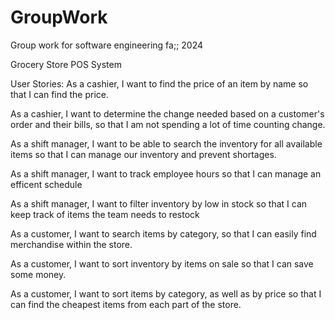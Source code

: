 # GroupWork
Group work for software engineering fa;; 2024


Grocery Store POS System

User Stories: 
  As a cashier, I want to find the price of an item by name so that I can find the price.

  As a cashier, I want to determine the change needed based on a customer's order and their bills, so that I am not spending a lot of time counting change. 

  As a shift manager, I want to be able to search the inventory for all available items so that I can manage our inventory and prevent shortages.

  As a shift manager, I want to track employee hours so that I can manage an efficent schedule

  As a shift manager, I want to filter inventory by low in stock so that I can keep track of items the team needs to restock

  As a customer, I want to search items by category, so that I can easily find merchandise within the store. 

  As a customer, I want to sort inventory by items on sale so that I can save some money.

  As a customer, I want to sort items by category, as well as by price so that I can find the cheapest items from each part of the store. 

  

